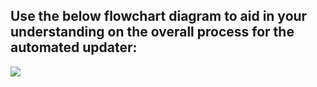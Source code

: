 ## Use the below flowchart diagram to aid in your understanding on the overall process for the automated updater:

<img src="https://docs.google.com/drawings/d/e/2PACX-1vRIHMab62tzq0V0vCoRcLBKQupBd3AloQQaapAWSUhlRG9pZR39WM1gvPhI4NtEwMSWtL1kHGKfWGIh/pub?w=1440&amp;h=810">
